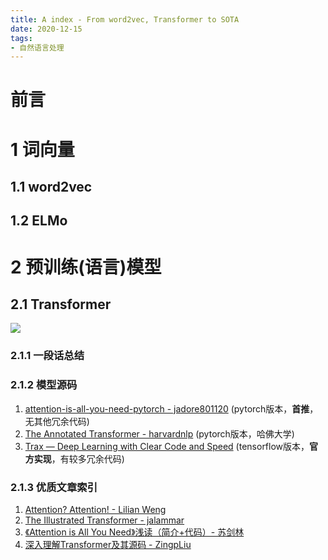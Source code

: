 ```yaml
---
title: A index - From word2vec, Transformer to SOTA 
date: 2020-12-15
tags:
- 自然语言处理
---
```


# 前言


# 1 词向量
## 1.1 word2vec
## 1.2 ELMo

# 2 预训练(语言)模型
## 2.1 Transformer
![](https://i.loli.net/2020/12/15/xYmWtFRQnkJcGv8.png)
### 2.1.1 一段话总结
### 2.1.2 模型源码
1. [attention-is-all-you-need-pytorch - jadore801120](https://github.com/jadore801120/attention-is-all-you-need-pytorch) (pytorch版本，**首推**，无其他冗余代码)
2. [The Annotated Transformer - harvardnlp](https://nlp.seas.harvard.edu/2018/04/03/attention.html) (pytorch版本，哈佛大学)
3. [Trax — Deep Learning with Clear Code and Speed](https://github.com/google/trax) (tensorflow版本，**官方实现**，有较多冗余代码)

### 2.1.3 优质文章索引
1. [Attention? Attention! - Lilian Weng](https://lilianweng.github.io/lil-log/2018/06/24/attention-attention.html)
2. [The Illustrated Transformer - jalammar](https://jalammar.github.io/illustrated-transformer/)
3. [《Attention is All You Need》浅读（简介+代码）- 苏剑林](https://kexue.fm/archives/4765)
4. [深入理解Transformer及其源码 - ZingpLiu](https://www.cnblogs.com/zingp/p/11696111.html)